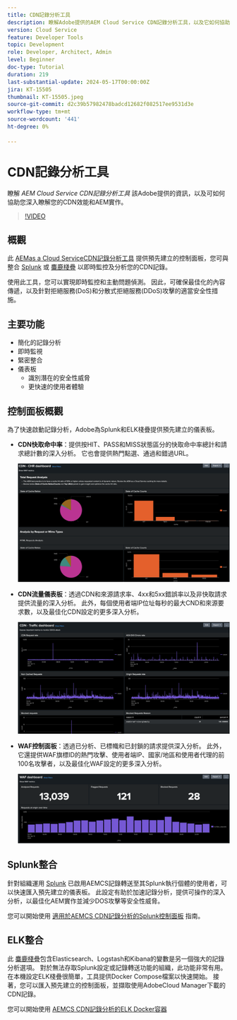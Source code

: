 ```yaml
---
title: CDN記錄分析工具
description: 瞭解Adobe提供的AEM Cloud Service CDN記錄分析工具，以及它如何協助您深入瞭解您的CDN效能和AEM實作。
version: Cloud Service
feature: Developer Tools
topic: Development
role: Developer, Architect, Admin
level: Beginner
doc-type: Tutorial
duration: 219
last-substantial-update: 2024-05-17T00:00:00Z
jira: KT-15505
thumbnail: KT-15505.jpeg
source-git-commit: d2c39b57982478badcd12682f082517ee9531d3e
workflow-type: tm+mt
source-wordcount: '441'
ht-degree: 0%

---
```



# CDN記錄分析工具

瞭解 _AEM Cloud Service CDN記錄分析工具_ 該Adobe提供的資訊，以及可如何協助您深入瞭解您的CDN效能和AEM實作。
 
>[!VIDEO](https://video.tv.adobe.com/v/3429177?quality=12&learn=on)

## 概觀

此 [AEMas a Cloud ServiceCDN記錄分析工具](https://github.com/adobe/AEMCS-CDN-Log-Analysis-Tooling) 提供預先建立的控制面板，您可與整合 [Splunk](https://www.splunk.com/en_us/products/observability-cloud.html) 或 [麋鹿棧疊](https://www.elastic.co/elastic-stack) 以即時監控及分析您的CDN記錄。

使用此工具，您可以實現即時監控和主動問題偵測。 因此，可確保最佳化的內容傳遞，以及針對拒絕服務(DoS)和分散式拒絕服務(DDoS)攻擊的適當安全性措施。

## 主要功能

- 簡化的記錄分析
- 即時監視
- 緊密整合
- 儀表板
   - 識別潛在的安全性威脅
   - 更快速的使用者體驗

## 控制面板概觀

為了快速啟動記錄分析，Adobe為Splunk和ELK棧疊提供預先建立的儀表板。

- **CDN快取命中率**：提供按HIT、PASS和MISS狀態區分的快取命中率總計和請求總計數的深入分析。 它也會提供熱門點選、通過和錯過URL。

  ![CDN快取命中率](assets/CHR-dashboard.png)

- **CDN流量儀表板**：透過CDN和來源請求率、4xx和5xx錯誤率以及非快取請求提供流量的深入分析。 此外，每個使用者端IP位址每秒的最大CND和來源要求數，以及最佳化CDN設定的更多深入分析。

  ![CDN流量儀表板](assets/Traffic-dashboard.png)

- **WAF控制面板**：透過已分析、已標幟和已封鎖的請求提供深入分析。 此外，它還提供WAF旗標ID的熱門攻擊、使用者端IP、國家/地區和使用者代理的前100名攻擊者，以及最佳化WAF設定的更多深入分析。

  ![WAF控制面板](assets/WAF-Dashboard.png)

## Splunk整合

針對組織運用 [Splunk](https://www.splunk.com/en_us/products/observability-cloud.html) 已啟用AEMCS記錄轉送至其Splunk執行個體的使用者，可以快速匯入預先建立的儀表板。 此設定有助於加速記錄分析，提供可操作的深入分析，以最佳化AEM實作並減少DOS攻擊等安全性威脅。

您可以開始使用 [適用於AEMCS CDN記錄分析的Splunk控制面板](https://github.com/adobe/AEMCS-CDN-Log-Analysis-Tooling/blob/main/Splunk/READEME.md#splunk-dashboards-for-aemcs-cdn-log-analysis) 指南。


## ELK整合

此 [麋鹿棧疊](https://www.elastic.co/elastic-stack)包含Elasticsearch、Logstash和Kibana的變數是另一個強大的記錄分析選項。 對於無法存取Splunk設定或記錄轉送功能的組織，此功能非常有用。 在本機設定ELK棧疊很簡單，工具提供Docker Compose檔案以快速開始。 接著，您可以匯入預先建立的控制面板，並擷取使用AdobeCloud Manager下載的CDN記錄。

您可以開始使用 [AEMCS CDN記錄分析的ELK Docker容器](https://github.com/adobe/AEMCS-CDN-Log-Analysis-Tooling/blob/main/ELK/README.md#elk-docker-container-for-aemcs-cdn-log-analysis)


